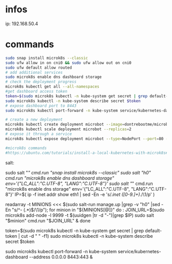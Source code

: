 # infos

ip: 
  192.168.50.4

# commands

```bash
sudo snap install microk8s --classic
sudo ufw allow in on cni0 && sudo ufw allow out on cni0
sudo ufw default allow routed
# add additional services
sudo microk8s enable dns dashboard storage
# check the deployment progress
microk8s kubectl get all --all-namespaces
#get dashboard access token
token=$(sudo microk8s kubectl -n kube-system get secret | grep default-token | cut -d " " -f1)
sudo microk8s kubectl -n kube-system describe secret $token
# expose dashboard port to 8443
sudo microk8s kubectl port-forward -n kube-system service/kubernetes-dashboard --address 0.0.0.0 8443:443

# create a new deployment
microk8s kubectl create deployment microbot --image=dontrebootme/microbot:v1
microk8s kubectl scale deployment microbot --replicas=2
# expose it through a service
microk8s kubectl expose deployment microbot --type=NodePort --port=80 --name=microbot-service

#microk8s commands
#https://ubuntu.com/tutorials/install-a-local-kubernetes-with-microk8s#6-integrated-commands

```


salt:

sudo salt "*" cmd.run "snap install microk8s --classic"
sudo salt "h0" cmd.run  "microk8s enable dns dashboard storage" env='{"LC_ALL":"C.UTF-8", "LANG":"C.UTF-8"}'
sudo salt "*" cmd.run  "microk8s enable dns storage" env='{"LC_ALL":"C.UTF-8", "LANG":"C.UTF-8"}'
IP=$( ip -f inet addr show eth1 | sed -En -e 's/.*inet ([0-9.]+).*/\1/p' )

readarray -t MINIONS <<< $(sudo salt-run manage.up |grep -v "h0" |sed -En "s/^- (.*)$/\1/p");
for minion in "${MINIONS[@]}"
do
   : 
   JOIN_URL=$(sudo microk8s add-node -l 9999 -t $(uuidgen |tr -d "-")|grep $IP)
   sudo salt "$minion" cmd.run "$JOIN_URL" &
done

token=$(sudo microk8s kubectl -n kube-system get secret | grep default-token | cut -d " " -f1)
sudo microk8s kubectl -n kube-system describe secret $token

sudo microk8s kubectl port-forward -n kube-system service/kubernetes-dashboard --address 0.0.0.0 8443:443 &